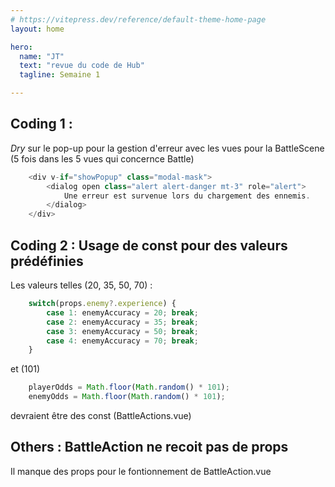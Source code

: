 ```yaml
---
# https://vitepress.dev/reference/default-theme-home-page
layout: home

hero:
  name: "JT"
  text: "revue du code de Hub"
  tagline: Semaine 1

---
```

## **Coding 1** : 
*Dry* sur le pop-up pour la gestion d'erreur avec les vues pour la BattleScene (5 fois dans les 5 vues qui concernce Battle)

```ts
    <div v-if="showPopup" class="modal-mask">
        <dialog open class="alert alert-danger mt-3" role="alert">
            Une erreur est survenue lors du chargement des ennemis.
        </dialog>
    </div>
```

## **Coding 2** : Usage de const pour des valeurs prédéfinies
  Les valeurs telles (20, 35, 50, 70) : 

```ts
    switch(props.enemy?.experience) {
        case 1: enemyAccuracy = 20; break;
        case 2: enemyAccuracy = 35; break;
        case 3: enemyAccuracy = 50; break;
        case 4: enemyAccuracy = 70; break;
    }
```
et (101)
```ts
    playerOdds = Math.floor(Math.random() * 101);
    enemyOdds = Math.floor(Math.random() * 101);
```
devraient être des const (BattleActions.vue)


## **Others** : BattleAction ne recoit pas de props
Il manque des props pour le fontionnement de BattleAction.vue




